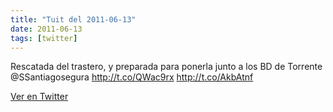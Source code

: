 ```yaml
---
title: "Tuit del 2011-06-13"
date: 2011-06-13
tags: [twitter]
---
```


Rescatada del trastero, y preparada para ponerla junto a los BD de Torrente @SSantiagosegura  http://t.co/QWac9rx http://t.co/AkbAtnf



[Ver en Twitter](https://twitter.com/i/web/status/80385455174057984)
